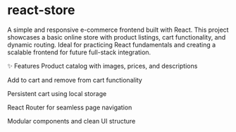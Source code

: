 # react-store
A simple and responsive e-commerce frontend built with React. This project showcases a basic online store with product listings, cart functionality, and dynamic routing. Ideal for practicing React fundamentals and creating a scalable frontend for future full-stack integration.


✨ Features
Product catalog with images, prices, and descriptions

Add to cart and remove from cart functionality

Persistent cart using local storage

React Router for seamless page navigation

Modular components and clean UI structure
